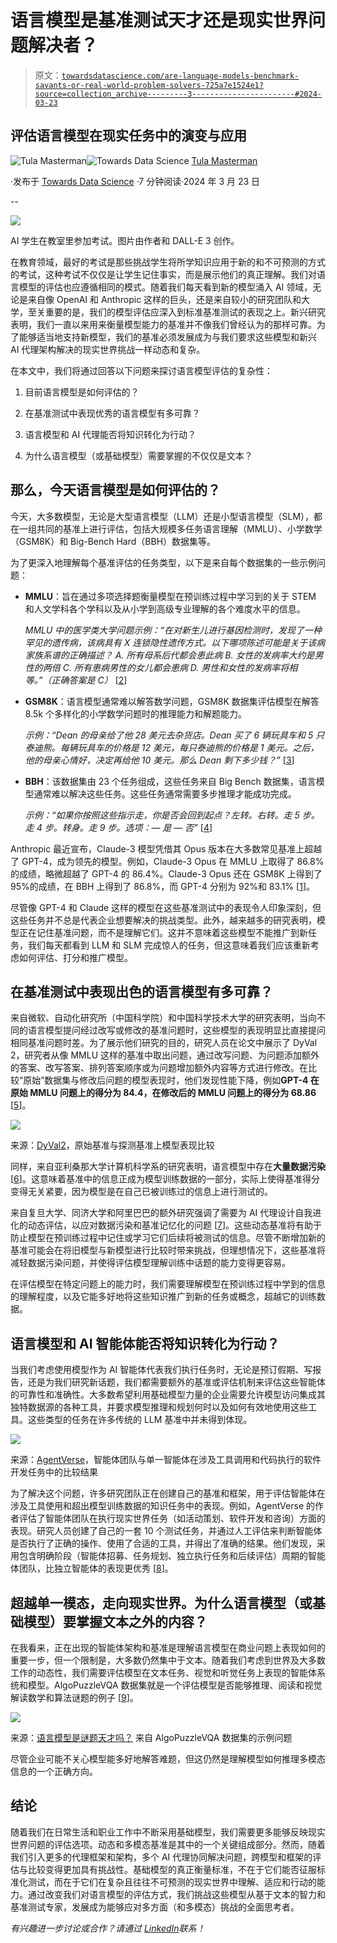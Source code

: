 # 语言模型是基准测试天才还是现实世界问题解决者？

> 原文：[`towardsdatascience.com/are-language-models-benchmark-savants-or-real-world-problem-solvers-725a7e1524e1?source=collection_archive---------3-----------------------#2024-03-23`](https://towardsdatascience.com/are-language-models-benchmark-savants-or-real-world-problem-solvers-725a7e1524e1?source=collection_archive---------3-----------------------#2024-03-23)

## 评估语言模型在现实任务中的演变与应用

[](https://medium.com/@tula.masterman?source=post_page---byline--725a7e1524e1--------------------------------)![Tula Masterman](https://medium.com/@tula.masterman?source=post_page---byline--725a7e1524e1--------------------------------)[](https://towardsdatascience.com/?source=post_page---byline--725a7e1524e1--------------------------------)![Towards Data Science](https://towardsdatascience.com/?source=post_page---byline--725a7e1524e1--------------------------------) [Tula Masterman](https://medium.com/@tula.masterman?source=post_page---byline--725a7e1524e1--------------------------------)

·发布于 [Towards Data Science](https://towardsdatascience.com/?source=post_page---byline--725a7e1524e1--------------------------------) ·7 分钟阅读·2024 年 3 月 23 日

--

![](img/8483c5c420a71c5927d514fabe9195bc.png)

AI 学生在教室里参加考试。图片由作者和 DALL-E 3 创作。

在教育领域，最好的考试是那些挑战学生将所学知识应用于新的和不可预测的方式的考试，这种考试不仅仅是让学生记住事实，而是展示他们的真正理解。我们对语言模型的评估也应遵循相同的模式。随着我们每天看到新的模型涌入 AI 领域，无论是来自像 OpenAI 和 Anthropic 这样的巨头，还是来自较小的研究团队和大学，至关重要的是，我们的模型评估应深入到标准基准测试的表现之上。新兴研究表明，我们一直以来用来衡量模型能力的基准并不像我们曾经认为的那样可靠。为了能够适当地支持新模型，我们的基准必须发展成为与我们要求这些模型和新兴 AI 代理架构解决的现实世界挑战一样动态和复杂。

在本文中，我们将通过回答以下问题来探讨语言模型评估的复杂性：

1.  目前语言模型是如何评估的？

1.  在基准测试中表现优秀的语言模型有多可靠？

1.  语言模型和 AI 代理能否将知识转化为行动？

1.  为什么语言模型（或基础模型）需要掌握的不仅仅是文本？

## 那么，今天语言模型是如何评估的？

今天，大多数模型，无论是大型语言模型（LLM）还是小型语言模型（SLM），都在一组共同的基准上进行评估，包括大规模多任务语言理解（MMLU）、小学数学（GSM8K）和 Big-Bench Hard（BBH）数据集等。

为了更深入地理解每个基准评估的任务类型，以下是来自每个数据集的一些示例问题：

+   **MMLU**：旨在通过多项选择题衡量模型在预训练过程中学习到的关于 STEM 和人文学科各个学科以及从小学到高级专业理解的各个难度水平的信息。

    *MMLU 中的医学类大学问题示例：“在对新生儿进行基因检测时，发现了一种罕见的遗传病，该病具有 X 连锁隐性遗传方式。以下哪项陈述可能是关于该病家族系谱的正确描述？ A. 所有母系后代都会患此病 B. 女性的发病率大约是男性的两倍 C. 所有患病男性的女儿都会患病 D. 男性和女性的发病率将相等。”（正确答案是 C）* [[2](https://arxiv.org/pdf/2009.03300.pdf)]

+   **GSM8K**：语言模型通常难以解答数学问题，GSM8K 数据集评估模型在解答 8.5k 个多样化的小学数学问题时的推理能力和解题能力。

    *示例：“Dean 的母亲给了他 28 美元去杂货店。Dean 买了 6 辆玩具车和 5 只泰迪熊。每辆玩具车的价格是 12 美元，每只泰迪熊的价格是 1 美元。之后，他的母亲心情好，决定再给他 10 美元。那么 Dean 剩下多少钱？”* [[3](https://arxiv.org/pdf/2110.14168.pdf)]

+   **BBH**：该数据集由 23 个任务组成，这些任务来自 Big Bench 数据集，语言模型通常难以解决这些任务。这些任务通常需要多步推理才能成功完成。

    *示例：“如果你按照这些指示走，你是否会回到起点？左转。右转。走 5 步。走 4 步。转身。走 9 步。选项：— 是 — 否”* [[4](https://arxiv.org/pdf/2210.09261.pdf)]

Anthropic 最近宣布，Claude-3 模型凭借其 Opus 版本在大多数常见基准上超越了 GPT-4，成为领先的模型。例如，Claude-3 Opus 在 MMLU 上取得了 86.8%的成绩，略微超越了 GPT-4 的 86.4%。Claude-3 Opus 还在 GSM8K 上得到了 95%的成绩，在 BBH 上得到了 86.8%，而 GPT-4 分别为 92%和 83.1% [[1](https://www.anthropic.com/news/claude-3-family)]。

尽管像 GPT-4 和 Claude 这样的模型在这些基准测试中的表现令人印象深刻，但这些任务并不总是代表企业想要解决的挑战类型。此外，越来越多的研究表明，模型正在记住基准问题，而不是理解它们。这并不意味着这些模型不能推广到新任务，我们每天都看到 LLM 和 SLM 完成惊人的任务，但这意味着我们应该重新考虑如何评估、打分和推广模型。

## 在基准测试中表现出色的语言模型有多可靠？

来自微软、自动化研究所（中国科学院）和中国科学技术大学的研究表明，当向不同的语言模型提问经过改写或修改的基准问题时，这些模型的表现明显比直接提问相同基准问题时差。为了展示他们研究的目的，研究人员在论文中展示了 DyVal 2，研究者从像 MMLU 这样的基准中取出问题，通过改写问题、为问题添加额外的答案、改写答案、排列答案顺序或为问题增加额外内容等方式进行修改。在比较“原始”数据集与修改后问题的模型表现时，他们发现性能下降，例如**GPT-4 在原始 MMLU 问题上的得分为 84.4，在修改后的 MMLU 问题上的得分为 68.86** [[5](https://arxiv.org/pdf/2402.14865.pdf)]。

![](img/41500bee6584b0de079e580d3a307132.png)

来源：[DyVal2](https://arxiv.org/abs/2402.14865)，原始基准与探测基准上模型表现比较

同样，来自亚利桑那大学计算机科学系的研究表明，语言模型中存在**大量数据污染** [[6](https://arxiv.org/pdf/2308.08493.pdf)]。这意味着基准中的信息正成为模型训练数据的一部分，实际上使得基准得分变得无关紧要，因为模型是在自己已被训练过的信息上进行测试的。

来自复旦大学、同济大学和阿里巴巴的额外研究强调了需要为 AI 代理设计自我进化的动态评估，以应对数据污染和基准记忆化的问题 [[7](https://arxiv.org/pdf/2402.11443.pdf)]。这些动态基准将有助于防止模型在预训练过程中记住或学习它们后续将被测试的信息。尽管不断增加新的基准可能会在将旧模型与新模型进行比较时带来挑战，但理想情况下，这些基准将减轻数据污染问题，并使得评估模型理解训练中话题的能力变得更容易。

在评估模型在特定问题上的能力时，我们需要理解模型在预训练过程中学到的信息的理解程度，以及它能多好地将这些知识推广到新的任务或概念，超越它的训练数据。

## 语言模型和 AI 智能体能否将知识转化为行动？

当我们考虑使用模型作为 AI 智能体代表我们执行任务时，无论是预订假期、写报告，还是为我们研究新话题，我们都需要额外的基准或评估机制来评估这些智能体的可靠性和准确性。大多数希望利用基础模型力量的企业需要允许模型访问集成其独特数据源的各种工具，并要求模型推理和规划何时以及如何有效地使用这些工具。这些类型的任务在许多传统的 LLM 基准中并未得到体现。

![](img/6a6714bd97ae18064002f1df083eaeb8.png)

来源：[AgentVerse](https://arxiv.org/pdf/2308.10848.pdf)，智能体团队与单一智能体在涉及工具调用和代码执行的软件开发任务中的比较结果

为了解决这个问题，许多研究团队正在创建自己的基准和框架，用于评估智能体在涉及工具使用和超出模型训练数据的知识任务中的表现。例如，AgentVerse 的作者评估了智能体团队在执行现实世界任务（如活动策划、软件开发和咨询）方面的表现。研究人员创建了自己的一套 10 个测试任务，并通过人工评估来判断智能体是否执行了正确的操作、使用了合适的工具，并得出了准确的结果。他们发现，采用包含明确阶段（智能体招募、任务规划、独立执行任务和后续评估）周期的智能体团队，比独立智能体的表现更优秀 [[8](https://arxiv.org/pdf/2308.10848.pdf)]。

## 超越单一模态，走向现实世界。为什么语言模型（或基础模型）要掌握文本之外的内容？

在我看来，正在出现的智能体架构和基准是理解语言模型在商业问题上表现如何的重要一步，但一个限制是，大多数仍然集中于文本。随着我们考虑到世界及大多数工作的动态性，我们需要评估模型在文本任务、视觉和听觉任务上表现的智能体系统和模型。AlgoPuzzleVQA 数据集就是一个评估模型是否能够推理、阅读和视觉解读数学和算法谜题的例子 [[9](https://arxiv.org/pdf/2403.03864.pdf)]。

![](img/0a3192fb9ddedba0e539d342e9d20688.png)

来源：[语言模型是谜题天才吗？](https://arxiv.org/pdf/2403.03864.pdf) 来自 AlgoPuzzleVQA 数据集的示例问题

尽管企业可能不关心模型能多好地解答难题，但这仍然是理解模型如何推理多模态信息的一个正确方向。

## 结论

随着我们在日常生活和职业工作中不断采用基础模型，我们需要更多能够反映现实世界问题的评估选项。动态和多模态基准是其中的一个关键组成部分。然而，随着我们引入更多的代理框架和架构，多个 AI 代理协同解决问题，跨模型和框架的评估与比较变得更加具有挑战性。基础模型的真正衡量标准，不在于它们能否征服标准化测试，而在于它们在复杂且往往不可预测的现实世界中理解、适应和行动的能力。通过改变我们对语言模型的评估方式，我们挑战这些模型从基于文本的智力和基准测试专家，发展成为能够应对多方面（和多模态）挑战的全面思考者。

*有兴趣进一步讨论或合作？请通过* [*LinkedIn*](https://www.linkedin.com/in/tula-masterman/)*联系！*
